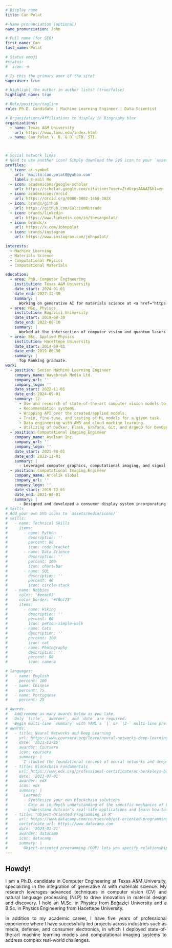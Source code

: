 ```yaml
---
# Display name
title: Can Polat

# Name pronunciation (optional)
name_pronunciation: John

# Full name (for SEO)
first_name: Can
last_name: Polat

# Status emoji
#status:
#  icon: ☕️

# Is this the primary user of the site?
superuser: true

# Highlight the author in author lists? (true/false)
highlight_name: true

# Role/position/tagline
role: Ph.D. Candidate | Machine Learning Engineer | Data Scientist

# Organizations/Affiliations to display in Biography blox
organizations:
  - name: Texas A&M University
    url: https://www.tamu.edu/index.html
  - name: Can Polat Y. B. & D. LTD. STI.



# Social network links
# Need to use another icon? Simply download the SVG icon to your `assets/media/icons/` folder.
profiles:
  - icon: at-symbol
    url: 'mailto:can.polat0@yahoo.com'
    label: E-mail Me
  - icon: academicons/google-scholar
    url: https://scholar.google.com/citations?user=ZtdUrpsAAAAJ&hl=en
  - icon: academicons/orcid
    url: https://orcid.org/0000-0002-1458-302X
  - icon: brands/github
    url: https://github.com/CalciumNitrade
  - icon: brands/linkedin
    url: https://www.linkedin.com/in/thecanpolat/
  - icon: brands/x
    url: https://x.com/Johnpolat
  - icon: brands/instagram
    url: https://www.instagram.com/johnpolat/

interests:
  - Machine Learning
  - Materials Science
  - Computational Physics
  - Computational Materials

education:
  - area: PhD, Computer Engineering
    institution: Texas A&M University
    date_start: 2024-01-01
    date_end: 2027-12-30
    summary: |
      Working on generative AI for materials science at <a href="https://kurbanintelligencelab.com/">Kurban Intelligence Lab</a>, led by <a href="https://www.hasankurban.com/">Dr. Hasan Kurban</a>.
  - area: MSc, Phyiscs
    institution: Bogazici University
    date_start: 2019-08-30
    date_end: 2022-08-10
    summary: |
      Worked at the intersection of computer vision and quantum lasers at <a href="https://academics.boun.edu.tr/parviz.elahi/">Elahi Lab</a>, led by <a href="https://scholar.google.com/citations?user=dZ5KCGgAAAAJ&hl=en">Dr. Parviz Elahi</a>.
  - area: BSc, Applied Physics
    institution: Hacettepe University
    date_start: 2014-09-01
    date_end: 2019-06-30
    summary: |
      Top Ranking graduate.
work:
  - position: Senior Machine Learning Engineer
    company_name: Wavebreak Media Ltd.
    company_url: ''
    company_logo: ''
    date_start: 2022-11-01
    date_end: 2024-09-01
    summary: |2-
      - Use and research of state-of-the-art computer vision models to create visual content. These methods include diffusion models for text-to-image generation, captioning for clustering, object detection for template creation, and superresolution.
      - Recommendation systems.
      - Wrapping API over the created/applied models.
      - Train, fine-tune, and testing of ML models for a given task.
      - Data engineering with AWS and cloud machine learning.
      - Utilizing of Docker, Flask, Grafana, Git, and ArgoCD for DevOps.
  - position: Computational Imaging Engineer
    company_name: Aselsan Inc.
    company_url: ''
    company_logo: ''
    date_start: 2021-08-01
    date_end: 2022-11-01
    summary: |
      - Leveraged computer graphics, computational imaging, and signal processing tools, including raytracing, Fourier optics, computer vision, and deep learning, to pioneer the design and development of cutting-edge Infrared/Optical range imaging systems tailored for both space exploration and defense applications.
  - position: Computational Imaging Engineer
    company_name: Arcelik Global
    company_url: ''
    company_logo: ''
    date_start: 2019-12-01
    date_end: 2021-08-01
    summary: |
      - Designed and developed a consumer display system incorporating advanced techniques such as raytracing, computer vision, and deep learning. Devised a comprehensive backlight comparison model utilizing Python's SciPy and NumPy libraries to mathematically simulate backlight behavior. Implemented an intuitive user interface for the model with the PyQT5 library.
# Skills
# Add your own SVG icons to `assets/media/icons/`
# skills:
#   - name: Technical Skills
#     items:
#       - name: Python
#         description: ''
#         percent: 80
#         icon: code-bracket
#       - name: Data Science
#         description: ''
#         percent: 100
#         icon: chart-bar
#       - name: SQL
#         description: ''
#         percent: 40
#         icon: circle-stack
#   - name: Hobbies
#     color: '#eeac02'
#     color_border: '#f0bf23'
#     items:
#       - name: Hiking
#         description: ''
#         percent: 60
#         icon: person-simple-walk
#       - name: Cats
#         description: ''
#         percent: 100
#         icon: cat
#       - name: Photography
#         description: ''
#         percent: 80
#         icon: camera

# languages:
#   - name: English
#     percent: 100
#   - name: Chinese
#     percent: 75
#   - name: Portuguese
#     percent: 25

# Awards.
#   Add/remove as many awards below as you like.
#   Only `title`, `awarder`, and `date` are required.
#   Begin multi-line `summary` with YAML's `|` or `|2-` multi-line prefix and indent 2 spaces below.
# awards:
#   - title: Neural Networks and Deep Learning
#     url: https://www.coursera.org/learn/neural-networks-deep-learning
#     date: '2023-11-25'
#     awarder: Coursera
#     icon: coursera
#     summary: |
#       I studied the foundational concept of neural networks and deep learning. By the end, I was familiar with the significant technological trends driving the rise of deep learning; build, train, and apply fully connected deep neural networks; implement efficient (vectorized) neural networks; identify key parameters in a neural network’s architecture; and apply deep learning to your own applications.
#   - title: Blockchain Fundamentals
#     url: https://www.edx.org/professional-certificate/uc-berkeleyx-blockchain-fundamentals
#     date: '2023-07-01'
#     awarder: edX
#     icon: edx
#     summary: |
#       Learned:
#       - Synthesize your own blockchain solutions
#       - Gain an in-depth understanding of the specific mechanics of Bitcoin
#       - Understand Bitcoin’s real-life applications and learn how to attack and destroy Bitcoin, Ethereum, smart contracts and Dapps, and alternatives to Bitcoin’s Proof-of-Work consensus algorithm
#   - title: 'Object-Oriented Programming in R'
#     url: https://www.datacamp.com/courses/object-oriented-programming-with-s3-and-r6-in-r
#     certificate_url: https://www.datacamp.com
#     date: '2023-01-21'
#     awarder: datacamp
#     icon: datacamp
#     summary: |
#       Object-oriented programming (OOP) lets you specify relationships between functions and the objects that they can act on, helping you manage complexity in your code. This is an intermediate level course, providing an introduction to OOP, using the S3 and R6 systems. S3 is a great day-to-day R programming tool that simplifies some of the functions that you write. R6 is especially useful for industry-specific analyses, working with web APIs, and building GUIs.
---
```


## Howdy!
<div style="text-align: justify;">
I am a Ph.D. candidate in Computer Engineering at Texas A&M University, specializing in the integration of generative AI with materials science. My research leverages advanced techniques in computer vision (CV) and natural language processing (NLP) to drive innovation in material design and discovery. I hold an M.Sc. in Physics from Boğaziçi University and a B.Sc. in Physics Engineering from Hacettepe University. 

In addition to my academic career, I have five years of professional experience where I have successfully led projects across industries such as media, defense, and consumer electronics, in which I deployed state-of-the-art machine learning models and computational imaging systems to address complex real-world challenges.
</div>
